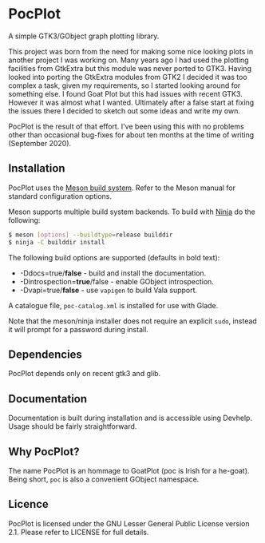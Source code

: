# PocPlot

A simple GTK3/GObject graph plotting library.

This project was born from the need for making some nice looking plots in
another project I was working on.  Many years ago I had used the plotting
facilities from GtkExtra but this module was never ported to GTK3.  Having
looked into porting the GtkExtra modules from GTK2 I decided it was too complex
a task, given my requirements, so I started looking around for something else.
I found Goat Plot but this had issues with recent GTK3. However it was almost
what I wanted. Ultimately after a false start at fixing the issues there I
decided to sketch out some ideas and write my own.

PocPlot is the result of that effort. I've been using this with no problems
other than occasional bug-fixes for about ten months at the time of writing
(September 2020).

## Installation

PocPlot uses the
[Meson build system](https://mesonbuild.com/Getting-meson.html).
Refer to the Meson manual for standard configuration options.

Meson supports multiple build system backends.  To build with
[Ninja](https://ninja-build.org/) do the following:

``` sh
$ meson [options] --buildtype=release builddir
$ ninja -C builddir install
```

The following build options are supported (defaults in bold text):
* -Ddocs=true/**false** - build and install the documentation.
* -Dintrospection=**true**/false - enable GObject introspection.
* -Dvapi=true/**false** - use `vapigen` to build Vala support.

A catalogue file, `poc-catalog.xml` is installed for use with Glade.

Note that the meson/ninja installer does not require an explicit `sudo`,
instead it will prompt for a password during install.

## Dependencies

PocPlot depends only on recent gtk3 and glib.

## Documentation

Documentation is built during installation and is accessible using Devhelp.
Usage should be fairly straightforward.

## Why PocPlot?

The name PocPlot is an hommage to GoatPlot (poc is Irish for a he-goat).
Being short, `poc` is also a convenient GObject namespace.

## Licence

PocPlot is licensed under the GNU Lesser General Public License version 2.1.
Please refer to LICENSE for full details.
